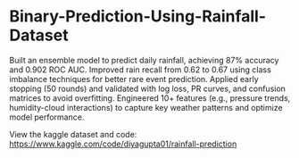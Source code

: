 # Binary-Prediction-Using-Rainfall-Dataset

Built an ensemble model to predict daily rainfall, achieving 87% accuracy and 0.902 ROC AUC. Improved rain recall from 0.62 to 0.67 using class imbalance techniques for better rare event prediction. Applied early stopping (50 rounds) and validated with log loss, PR curves, and confusion matrices to avoid overfitting. Engineered 10+ features (e.g., pressure trends, humidity-cloud interactions) to capture key weather patterns and optimize model performance.

View the kaggle dataset and code: https://www.kaggle.com/code/diyagupta01/rainfall-prediction
